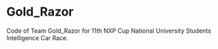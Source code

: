 # Gold_Razor
Code of Team Gold_Razor for 11th NXP Cup National University Students Intelligence Car Race.

